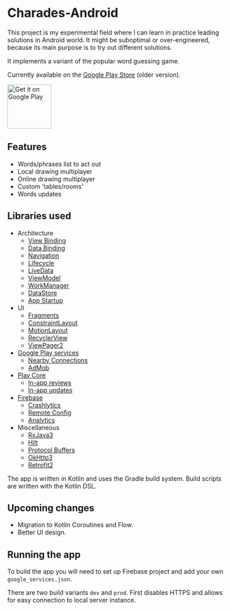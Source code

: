 # Charades-Android

This project is my experimental field where I can learn in practice leading solutions in Android world. 
It might be suboptimal or over-engineered, because its main purpose is to try out different solutions.

It implements a variant of the popular word guessing game. 

Currently available on the [Google Play Store](https://play.google.com/store/apps/details?id=com.ick.kalambury) (older version).

<a href='https://play.google.com/store/apps/details?id=com.ick.kalambury'><img alt='Get it on Google Play' src='https://play.google.com/intl/en_us/badges/static/images/badges/en_badge_web_generic.png' height=100/></a>

## Features

- Words/phrases list to act out
- Local drawing multiplayer
- Online drawing multiplayer
- Custom 'tables/rooms' 
- Words updates

## Libraries used

- Architecture
    - [View Binding](https://developer.android.com/topic/libraries/view-binding)
    - [Data Binding](https://developer.android.com/topic/libraries/data-binding)
    - [Navigation](https://developer.android.com/guide/navigation)
    - [Lifecycle](https://developer.android.com/topic/libraries/architecture/lifecycle)
    - [LiveData](https://developer.android.com/topic/libraries/architecture/livedata)
    - [ViewModel](https://developer.android.com/topic/libraries/architecture/viewmodel)
    - [WorkManager](https://developer.android.com/topic/libraries/architecture/workmanager)
    - [DataStore](https://developer.android.com/topic/libraries/architecture/datastore)
    - [App Startup](https://developer.android.com/topic/libraries/app-startup)
- UI
    - [Fragments](https://developer.android.com/guide/fragments)
    - [ConstraintLayout](https://developer.android.com/training/constraint-layout)
    - [MotionLayout](https://developer.android.com/training/constraint-layout/motionlayout)
    - [RecyclerView](https://developer.android.com/guide/topics/ui/layout/recyclerview)
    - [ViewPager2](https://developer.android.com/guide/navigation/navigation-swipe-view-2)
- [Google Play services](https://developers.google.com/android/guides/setup)
    - [Nearby Connections](https://developers.google.com/nearby/connections/overview)
    - [AdMob](https://developers.google.com/admob/android/quick-start)
- [Play Core](https://developer.android.com/guide/playcore)
    - [In-app reviews](https://developer.android.com/guide/playcore/in-app-review/kotlin-java)
    - [In-app updates](https://developer.android.com/guide/playcore/in-app-updates/kotlin-java)
- [Firebase](https://firebase.google.com/docs)
    - [Crashlytics](https://firebase.google.com/docs/crashlytics)
    - [Remote Config](https://firebase.google.com/docs/remote-config/)
    - [Analytics](https://firebase.google.com/docs/analytics/get-started?platform=android)
- Miscellaneous
    - [RxJava3](https://github.com/ReactiveX/RxJava)
    - [Hilt](https://developer.android.com/training/dependency-injection/hilt-android)
    - [Protocol Buffers](https://developers.google.com/protocol-buffers/docs/overview)
    - [OkHttp3](https://square.github.io/okhttp/)
    - [Retrofit2](https://square.github.io/retrofit/)

The app is written in Kotlin and uses the Gradle build system. Build scripts are written with the Kotlin DSL.

## Upcoming changes

- Migration to Kotlin Coroutines and Flow.
- Better UI design.

## Running the app

To build the app you will need to set up Firebase project and add your own `google_services.json`.

There are two build variants `dev` and `prod`. First disables HTTPS and allows for easy connection to local server instance.